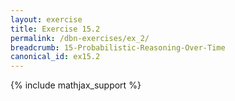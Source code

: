 ```yaml
---
layout: exercise
title: Exercise 15.2
permalink: /dbn-exercises/ex_2/
breadcrumb: 15-Probabilistic-Reasoning-Over-Time
canonical_id: ex15.2
---
```


{% include mathjax_support %}
